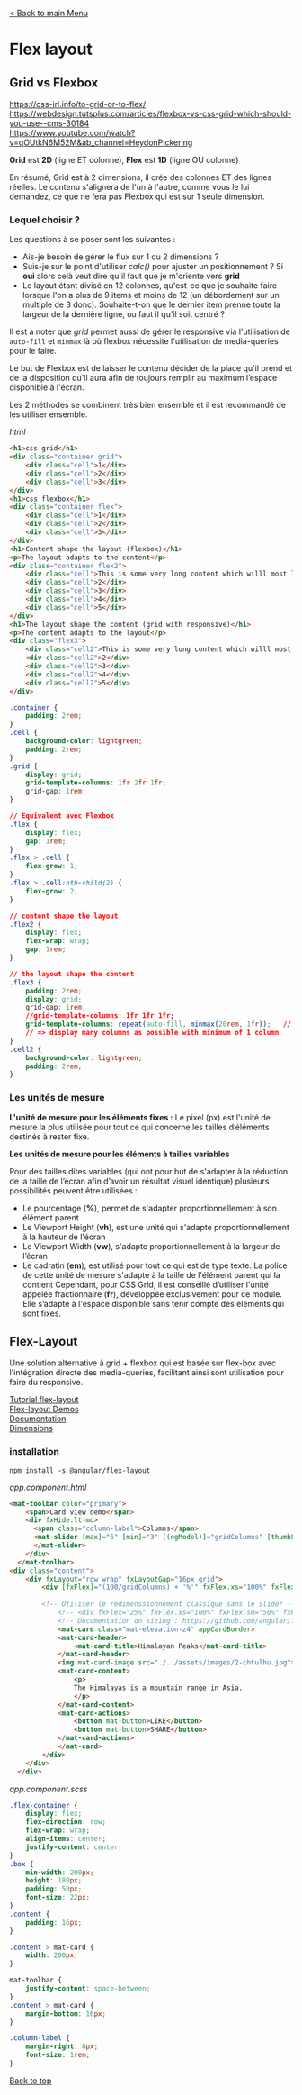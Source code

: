 [< Back to main Menu](https://github.com/gsoulie/angular-resources/blob/master/ng-sheet.md)    

# Flex layout

## Grid vs Flexbox

https://css-irl.info/to-grid-or-to-flex/       
https://webdesign.tutsplus.com/articles/flexbox-vs-css-grid-which-should-you-use--cms-30184       
https://www.youtube.com/watch?v=qOUtkN6M52M&ab_channel=HeydonPickering      

**Grid** est **2D** (ligne ET colonne), **Flex** est **1D** (ligne OU colonne)

En résumé, Grid est à 2 dimensions, il crée des colonnes ET des lignes réelles. Le contenu s'alignera de l'un à l'autre, comme vous le lui demandez, ce que ne fera pas Flexbox qui est sur 1 seule dimension.

### Lequel choisir ?

Les questions à se poser sont les suivantes :

- Ais-je besoin de gérer le flux sur 1 ou 2 dimensions ?
- Suis-je sur le point d'utiliser *calc()* pour ajuster un positionnement ? Si **oui** alors celà veut dire qu'il faut que je m'oriente vers **grid**
- Le layout étant divisé en 12 colonnes, qu'est-ce que je souhaite faire lorsque l'on a plus de 9 items et moins de 12 (un débordement sur un multiple de 3 donc). Souhaite-t-on que le dernier item prenne toute la largeur de la dernière ligne, ou faut il qu'il soit centré ?

Il est à noter que *grid* permet aussi de gérer le responsive via l'utilisation de ````auto-fill```` et ````minmax```` là où flexbox nécessite l'utilisation de media-queries pour le faire.

Le but de Flexbox est de laisser le contenu décider de la place qu'il prend et de la disposition qu'il aura afin de toujours remplir au maximum l’espace disponible à l'écran.

Les 2 méthodes se combinent très bien ensemble et il est recommandé de les utiliser ensemble.

*html*

````html
<h1>css grid</h1>
<div class="container grid">
    <div class="cell">1</div>
    <div class="cell">2</div>
    <div class="cell">3</div>
</div>
<h1>css flexbox</h1>
<div class="container flex">
    <div class="cell">1</div>
    <div class="cell">2</div>
    <div class="cell">3</div>
</div>
<h1>Content shape the layout (flexbox)</h1>
<p>The layout adapts to the content</p>
<div class="container flex2">
    <div class="cell">This is some very long content which willl most likely span on a few lines, depending on the size of the parent and the available space</div>
    <div class="cell">2</div>
    <div class="cell">3</div>
    <div class="cell">4</div>
    <div class="cell">5</div>
</div>
<h1>The layout shape the content (grid with responsive)</h1>
<p>The content adapts to the layout</p>
<div class="flex3">
    <div class="cell2">This is some very long content which willl most likely span on a few lines, depending on the size of the parent and the available space</div>
    <div class="cell2">2</div>
    <div class="cell2">3</div>
    <div class="cell2">4</div>
    <div class="cell2">5</div>
</div>
````

````css
.container {
    padding: 2rem;
}
.cell {
    background-color: lightgreen;
    padding: 2rem;
}
.grid {
    display: grid;
    grid-template-columns: 1fr 2fr 1fr;
    grid-gap: 1rem;
}

// Equivalent avec Flexbox
.flex {
    display: flex;
    gap: 1rem;
}
.flex > .cell {
    flex-grow: 1;
}
.flex > .cell:nth-child(2) {
    flex-grow: 2;
}

// content shape the layout
.flex2 {
    display: flex;
    flex-wrap: wrap;
    gap: 1rem;
}

// the layout shape the content
.flex3 {
    padding: 2rem;
    display: grid;
    grid-gap: 1rem;
    //grid-template-columns: 1fr 1fr 1fr;
    grid-template-columns: repeat(auto-fill, minmax(20rem, 1fr));   // to make layout responsive
    // => display many columns as possible with minimum of 1 column
}
.cell2 {
    background-color: lightgreen;
    padding: 2rem;
}
````

### Les unités de mesure

**L'unité de mesure pour les éléments fixes :** Le pixel (px) est l'unité de mesure la plus utilisée pour tout ce qui concerne les tailles d’éléments destinés à rester fixe.

**Les unités de mesure pour les éléments à tailles variables**

Pour des tailles dites variables (qui ont pour but de s'adapter à la réduction de la taille de l’écran afin d’avoir un résultat visuel identique) plusieurs possibilités peuvent être utilisées :

- Le pourcentage (**%**), permet de s'adapter proportionnellement à son élément parent
- Le Viewport Height (**vh**), est une unité qui s'adapte proportionnellement à la hauteur de l'écran
- Le Viewport Width (**vw**), s'adapte proportionnellement à la largeur de l’écran
- Le cadratin (**em**), est utilisé pour tout ce qui est de type texte. La police de cette unité de mesure s'adapte à la taille de l'élément parent qui la contient
Cependant, pour CSS Grid, il est conseillé d’utiliser l'unité appelée fractionnaire (**fr**), développée exclusivement pour ce module. Elle s’adapte à l'espace disponible sans tenir compte des éléments qui sont fixes.


## Flex-Layout

Une solution alternative à grid + flexbox qui est basée sur flex-box avec l'intégration directe des media-queries, facilitant ainsi sont utilisation pour faire du responsive.

[Tutorial flex-layout](https://zoaibkhan.com/blog/create-a-responsive-card-grid-in-angular-using-flex-layout-part-1/)       
[Flex-layout Demos](https://tburleson-layouts-demos.firebaseapp.com/#/responsive)      
[Documentation](https://github.com/angular/flex-layout/wiki/API-Documentation)      
[Dimensions](https://github.com/angular/flex-layout/wiki/Responsive-API)     

### installation

````
npm install -s @angular/flex-layout
````

*app.component.html*

````html
<mat-toolbar color="primary">
    <span>Card view demo</span>
    <div fxHide.lt-md>
      <span class="column-label">Columns</span>
      <mat-slider [max]="6" [min]="3" [(ngModel)]="gridColumns" [thumbLabel]="true">
      </mat-slider>
    </div>
  </mat-toolbar>
<div class="content">
    <div fxLayout="row wrap" fxLayoutGap="16px grid">
        <div [fxFlex]="(100/gridColumns) + '%'" fxFlex.xs="100%" fxFlex.sm="50%" fxFlex.md="33%" fxFlex.xl="20%" *ngFor="let num of [1,2,3,4,5,6,7]">
        
        <!-- Utiliser le redimenssionnement classique sans le slider -->
            <!-- <div fxFlex="25%" fxFlex.xs="100%" fxFlex.sm="50%" fxFlex.md="33%" fxFlex.xl="20%" *ngFor="let num of [1,2,3,4,5,6,7]">-->
            <!-- Documentation on sizing : https://github.com/angular/flex-layout/wiki/Responsive-API -->
            <mat-card class="mat-elevation-z4" appCardBorder>
            <mat-card-header>
                <mat-card-title>Himalayan Peaks</mat-card-title>
            </mat-card-header>
            <img mat-card-image src="./../assets/images/2-chtulhu.jpg">
            <mat-card-content>
                <p>
                The Himalayas is a mountain range in Asia.
                </p>
            </mat-card-content>
            <mat-card-actions>
                <button mat-button>LIKE</button>
                <button mat-button>SHARE</button>
            </mat-card-actions>
            </mat-card>
        </div>
    </div>
  </div>
````

*app.component.scss*

````css
.flex-container {
    display: flex;
    flex-direction: row;
    flex-wrap: wrap;
    align-items: center;
    justify-content: center;
}
.box {
    min-width: 200px;
    height: 180px;
    padding: 50px;
    font-size: 22px;
}
.content {
    padding: 16px;
}

.content > mat-card {
    width: 200px;
}

mat-toolbar {
    justify-content: space-between;
}
.content > mat-card {
    margin-bottom: 16px;
}

.column-label {
    margin-right: 8px;
    font-size: 1rem;
}
````
[Back to top](#flex-layout)
